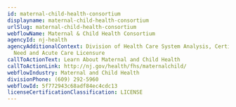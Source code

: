 ```yaml
---
id: maternal-child-health-consortium
displayname: maternal-child-health-consortium
urlSlug: maternal-child-health-consortium
webflowName: Maternal & Child Health Consortium
agencyId: nj-health
agencyAdditionalContext: Division of Health Care System Analysis, Certificate of
  Need and Acute Care Licensure
callToActionText: Learn About Maternal and Child Health
callToActionLink: http://nj.gov/health/fhs/maternalchild/
webflowIndustry: Maternal and Child Health
divisionPhone: (609) 292-5960
webflowId: 5f772943c68adf84ec4cdc13
licenseCertificationClassification: LICENSE
---
```

